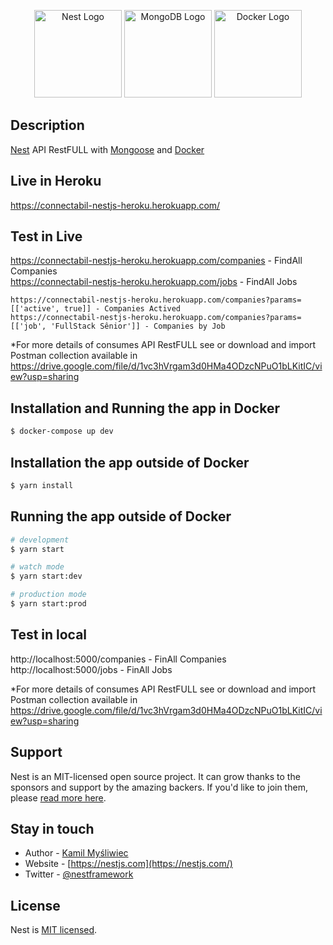 <p align="center">
  <a href="http://nestjs.com/" target="blank"><img src="https://nestjs.com/img/logo_text.svg" width="140" alt="Nest Logo" /></a>
  <a href="https://www.mongodb.com/pt-br" target="blank"><img src="https://img.shields.io/badge/MongoDB-white?style=for-the-badge&logo=mongodb&logoColor=4EA94B" width="140" alt="MongoDB Logo" /></a>
  <a href="https://www.docker.com/" target="blank"><img src="https://img.shields.io/badge/Docker-2CA5E0?style=for-the-badge&logo=docker&logoColor=white" width="140" alt="Docker Logo" /></a>
</p>

## Description

[Nest](https://github.com/nestjs/nest) API RestFULL with [Mongoose](https://mongoosejs.com/) and [Docker](https://www.docker.com/) 

## Live in Heroku

https://connectabil-nestjs-heroku.herokuapp.com/

## Test in Live

https://connectabil-nestjs-heroku.herokuapp.com/companies - FindAll Companies   
https://connectabil-nestjs-heroku.herokuapp.com/jobs - FindAll Jobs   
```   
https://connectabil-nestjs-heroku.herokuapp.com/companies?params=[['active', true]] - Companies Actived   
https://connectabil-nestjs-heroku.herokuapp.com/companies?params=[['job', 'FullStack Sênior']] - Companies by Job   
```   
*For more details of consumes API RestFULL see or download and import Postman collection available in https://drive.google.com/file/d/1vc3hVrgam3d0HMa4ODzcNPuO1bLKitIC/view?usp=sharing   

## Installation and Running the app in Docker

```bash
$ docker-compose up dev
```

## Installation the app outside of Docker

```bash
$ yarn install
```

## Running the app outside of Docker

```bash
# development
$ yarn start

# watch mode
$ yarn start:dev

# production mode
$ yarn start:prod
```
## Test in local

http://localhost:5000/companies - FinAll Companies   
http://localhost:5000/jobs - FinAll Jobs   

*For more details of consumes API RestFULL see or download and import Postman collection available in https://drive.google.com/file/d/1vc3hVrgam3d0HMa4ODzcNPuO1bLKitIC/view?usp=sharing   

## Support

Nest is an MIT-licensed open source project. It can grow thanks to the sponsors and support by the amazing backers. If you'd like to join them, please [read more here](https://docs.nestjs.com/support).

## Stay in touch

- Author - [Kamil Myśliwiec](https://kamilmysliwiec.com)
- Website - [https://nestjs.com](https://nestjs.com/)
- Twitter - [@nestframework](https://twitter.com/nestframework)

## License

Nest is [MIT licensed](LICENSE).
